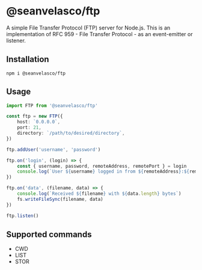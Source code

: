 # @seanvelasco/ftp

A simple File Transfer Protocol (FTP) server for Node.js. This is an implementation of RFC 959 - File Transfer Protocol - as an event-emitter or listener.

## Installation

```npm i @seanvelasco/ftp```

## Usage

```typescript
import FTP from '@seanvelasco/ftp'

const ftp = new FTP({
    host: `0.0.0.0`,
    port: 21,
    directory: `/path/to/desired/directory`,
})

ftp.addUser('username', 'password')

ftp.on('login', (login) => {
    const { username, password, remoteAddress, remotePort } = login
    console.log(`User ${username} logged in from ${remoteAddress}:${remotePort}`)
})

ftp.on('data', (filename, data) => {
    console.log(`Received ${filename} with ${data.length} bytes`)
    fs.writeFileSync(filename, data)
})

ftp.listen()
```



## Supported commands

- CWD
- LIST
- STOR